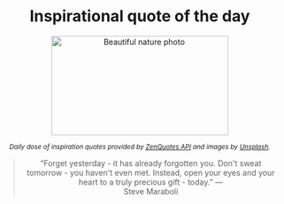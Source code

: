 
<div align="center">

# Inspirational quote of the day

<img src="./data/photo.jpeg" alt="Beautiful nature photo" width="320" height="180">

<sub><i>Daily dose of inspiration quotes provided by [ZenQuotes API](https://zenquotes.io/) and images by [Unsplash](https://unsplash.com/).</i></sub>


<blockquote>&ldquo;Forget yesterday - it has already forgotten you. Don't sweat tomorrow - you haven't even met. Instead, open your eyes and your heart to a truly precious gift - today.&rdquo; &mdash; <footer>Steve Maraboli</footer></blockquote>

</div>
